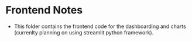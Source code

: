 # Frontend Notes
- This folder contains the frontend code for the dashboarding and charts (currenlty planning on using streamlit python framework).
